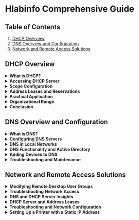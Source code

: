# Hlabinfo Comprehensive Guide

## Table of Contents

1. [DHCP Overview](#dhcp-overview)
2. [DNS Overview and Configuration](#dns-overview-and-configuration)
3. [Network and Remote Access Solutions](#network-and-remote-access-solutions)

## DHCP Overview

<details>
<summary><strong>What is DHCP?</strong></summary>

- **Definition:** Dynamic Host Configuration Protocol.
- **Function:** Automates IP address assignment for network device configuration.

</details>

<details>
<summary><strong>Accessing DHCP Server</strong></summary>

- **Remote Access:** From any Windows computer or directly from the server.

</details>

<details>
<summary><strong>Scope Configuration</strong></summary>

- **Scope:** Range of IP addresses the server can assign.
- **Organization:** Organized by different organization parts for efficiency.
- **Address Pools:** Specifies available IP addresses within a scope.

</details>

<details>
<summary><strong>Address Leases and Reservations</strong></summary>

- **Leases:** Duration an IP address is assigned to a device.
- **Reservations:** Allocate specific IP addresses to devices based on MAC address.

</details>

<details>
<summary><strong>Practical Application</strong></summary>

- **Printer Configuration:** How to print a printer’s configuration for DHCP reservation.
- **DHCP Manager Use:** Adding new reservations step-by-step.

</details>

<details>
<summary><strong>Organizational Range</strong></summary>

- **Purpose:** Facilitates adding multiple devices within the DHCP scope.

</details>

<details>
<summary><strong>Conclusion</strong></summary>

Overview of DHCP's role in network management and IP address assignment.

</details>

## DNS Overview and Configuration

<details>
<summary><strong>What is DNS?</strong></summary>

DNS allows using domain names instead of IP addresses for web access.

</details>

<details>
<summary><strong>Configuring DNS Servers</strong></summary>

Changing DNS server settings can enhance internet connectivity.

</details>

<details>
<summary><strong>DNS in Local Networks</strong></summary>

DNS servers direct traffic within company networks efficiently.

</details>

<details>
<summary><strong>DNS Functionality and Active Directory</strong></summary>

DNS supports services like RDP and automatic computer name resolution.

</details>

<details>
<summary><strong>Adding Devices to DNS</strong></summary>

How to manually add DNS records for network device accessibility.

</details>

<details>
<summary><strong>Troubleshooting and Maintenance</strong></summary>

Managing DNS to prevent issues and ensure current network configurations.

### Key Concepts:
- **Flushing DNS**
- **Reverse Lookup Zones**

</details>

## Network and Remote Access Solutions

<details>
<summary><strong>Modifying Remote Desktop User Groups</strong></summary>

- **Issue:** 'Test user 4' lacked remote desktop access rights.
- **Solution:** User group settings adjusted to grant access.

</details>

<details>
<summary><strong>Troubleshooting Network Access</strong></summary>

- **Connectivity Check:** 'Ping' command used for network verification.

</details>

<details>
<summary><strong>DNS and DHCP Server Insights</strong></summary>

- **DNS Misconfiguration:** Resolving hostname errors for connectivity.

</details>

<details>
<summary><strong>DHCP Server and Address Leases</strong></summary>

- **DHCP-DNS Relationship:** Ensures smooth network operation.
- **IP Address Reservation:** For consistent device connectivity.

</details>

<details>
<summary><strong>Troubleshooting and Network Configuration</strong></summary>

- **Network Issues:** Managing IP leases and reservations for network accuracy.

</details>

<details>
<summary><strong>Setting Up a Printer with a Static IP Address</strong></summary>

- **Static IP for Printers:** Ensuring reliable network access for printers.

</details>
